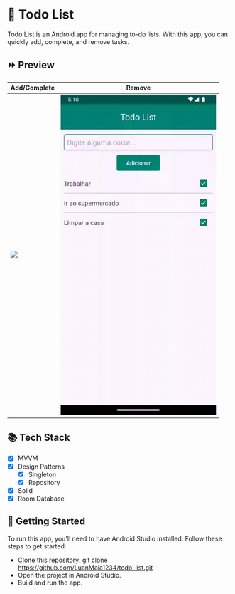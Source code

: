 # 📝 Todo List

Todo List is an Android app for managing to-do lists. With this app, you can quickly add, complete, and remove tasks.

## ⏩ Preview

Add/Complete  | Remove
------------- | -------------
<img src="https://github.com/LuanMaia1234/todo_list/blob/main/assets/preview/add_check_todo.gif" width="350"/> | <img src="https://github.com/LuanMaia1234/todo_list/blob/main/assets/preview/remove_todo.gif" width="350"/>

## 📚 Tech Stack

- [X] MVVM
- [X] Design Patterns
    - [X] Singleton
    - [X] Repository 
- [X] Solid
- [X] Room Database

## 🚀 Getting Started

To run this app, you'll need to have Android Studio installed. Follow these steps to get started:

 - Clone this repository: git clone https://github.com/LuanMaia1234/todo_list.git
 - Open the project in Android Studio.
 - Build and run the app.
